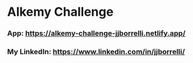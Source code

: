 # Alkemy Challenge

### App: https://alkemy-challenge-jjborrelli.netlify.app/

### My LinkedIn: https://www.linkedin.com/in/jjborrelli/
